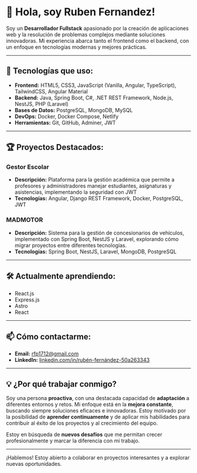 # 👋 Hola, soy Ruben Fernandez!

Soy un **Desarrollador Fullstack** apasionado por la creación de aplicaciones web y la resolución de problemas complejos mediante soluciones innovadoras. Mi experiencia abarca tanto el frontend como el backend, con un enfoque en tecnologías modernas y mejores prácticas.

---

## 🚀 Tecnologías que uso:
- **Frontend:** HTML5, CSS3, JavaScript (Vanilla, Angular, TypeScript), TailwindCSS, Angular Material
- **Backend:** Java, Spring Boot, C#, .NET REST Framework, Node.js, NestJS, PHP (Laravel)
- **Bases de Datos:** PostgreSQL, MongoDB, MySQL
- **DevOps:** Docker, Docker Compose, Netlify
- **Herramientas:** Git, GitHub, Adminer, JWT

---

## 🏆 Proyectos Destacados:
### **Gestor Escolar**
- **Descripción:** Plataforma para la gestión académica que permite a profesores y administradores manejar estudiantes, asignaturas y asistencias, implementando la seguridad con JWT
- **Tecnologías:** Angular, Django REST Framework, Docker, PostgreSQL, JWT

### **MADMOTOR**
- **Descripción:** Sistema para la gestión de concesionarios de vehículos, implementado con Spring Boot, NestJS y Laravel, explorando cómo migrar proyectos entre diferentes tecnologías.
- **Tecnologías:** Spring Boot, NestJS, Laravel, MongoDB, PostgreSQL

---

## 🛠️ Actualmente aprendiendo:
- React.js
- Express.js
- Astro
- React

---

## 📫 Cómo contactarme:
- **Email:** [rfp1712@gmail.com](mailto:rfp1712@gmail.com)
- **LinkedIn:** [linkedin.com/in/rubén-fernández-50a263343](linkedin.com/in/rubén-fernández-50a263343)

---
## 💡 ¿Por qué trabajar conmigo?

Soy una persona **proactiva**, con una destacada capacidad de **adaptación** a diferentes entornos y retos. Mi enfoque está en la **mejora constante**, buscando siempre soluciones eficaces e innovadoras. Estoy motivado por la posibilidad de **aprender continuamente** y de aplicar mis habilidades para contribuir al éxito de los proyectos y al crecimiento del equipo.

Estoy en búsqueda de **nuevos desafíos** que me permitan crecer profesionalmente y marcar la diferencia con mi trabajo.

---

¡Hablemos! Estoy abierto a colaborar en proyectos interesantes y a explorar nuevas oportunidades.

